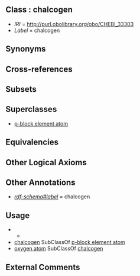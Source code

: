 
## Class : chalcogen

 * *IRI* = http://purl.obolibrary.org/obo/CHEBI_33303
 * *Label* = chalcogen

## Synonyms


## Cross-references


## Subsets


## Superclasses

 * [p-block element atom](../../CHEBI/60/CHEBI_33560.md)

## Equivalencies


## Other Logical Axioms


## Other Annotations

 * *[rdf-schema#label](../../el/rdf-schema#label.md)* = chalcogen

## Usage

 * -
 * [chalcogen](../../CHEBI/03/CHEBI_33303.md) SubClassOf [p-block element atom](../../CHEBI/60/CHEBI_33560.md)
 * [oxygen atom](../../CHEBI/05/CHEBI_25805.md) SubClassOf [chalcogen](../../CHEBI/03/CHEBI_33303.md)

## External Comments

